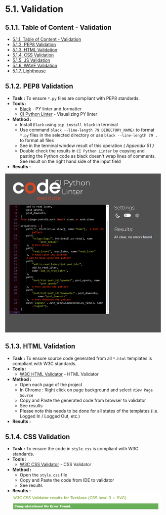 # **5.1. Validation**

## **5.1.1. Table of Content - Validation**
- [5.1.1. Table of Content - Validation](<#511-table-of-content-validation>)
- [5.1.2. PEP8 Validation](<#512-pep8-validation>)
- [5.1.3. HTML Validation](<#513-html-validation>)
- [5.1.4. CSS Validation](<#514-css-validation>)
- [5.1.5. JS Validation](<#515-js-validation>)
- [5.1.6. WAVE Validation](<#516-wave-validation>)
- [5.1.7. Lighthouse](<#517-lighthouse>)

## **5.1.2. PEP8 Validation**

- **Task :** To ensure `*.py` files are compliant with PEP8 standards.
- **Tools :** 
  - [Black](https://black.readthedocs.io/en/stable/) - PY linter and formatter
  - [CI Python Linter](https://pep8ci.herokuapp.com/) - Visualizing PY linter
- **Method :** 
   - Install `Black` using `pip install black` in terminal
   - Use command `black --line-length 79 DIRECTORY_NAME/` to format `*.py` files in the selected directory or use `black --line-length 79 .` to format all files
   - See in the terminal window result of this operation *( Appendix 51 )*
   - Double check the results in `CI Python Linter` by copying and pasting the Python code as black doesn't wrap lines of comments. See result on the right hand side of the input field 
- **Results :**

![Linter Result](/docs/validation/linter_validation.png)

## **5.1.3. HTML Validation**

- **Task :** To ensure source code generated from all `*.html` templates is compliant with W3C standards.
- **Tools :** 
  - [W3C HTML Validator](https://validator.w3.org/) - HTML Validator
- **Method :** 
   - Open each page of the project
   - In Chrome : Right click on page background and select `View Page Source`
   - Copy and Paste the generated code from browser to validator
   - See results 
   - Please note this needs to be done for all states of the templates (i.e. Logged In / Logged Out, etc.)
- **Results :**

## **5.1.4. CSS Validation**

- **Task :** To ensure the code in `style.css` is compliant with W3C standards.
- **Tools :** 
  - [W3C CSS Validator](https://jigsaw.w3.org/css-validator/) - CSS Validator
- **Method :** 
   - Open the `style.css` file
   - Copy and Paste the code from IDE to validator
   - See results
- **Results :**
![CSS Validation](/docs/validation/css_validation.png)